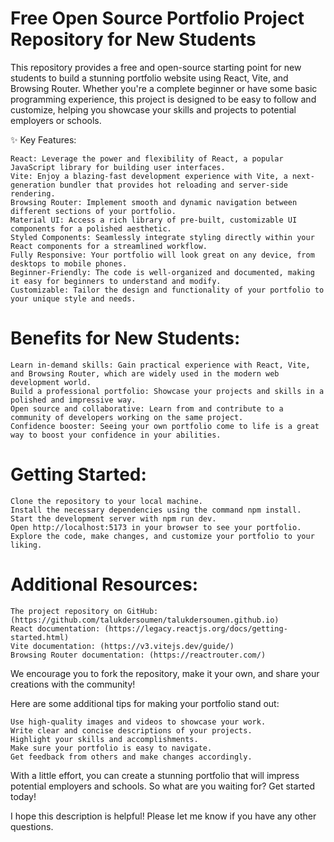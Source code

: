 # Free Open Source Portfolio Project Repository for New Students 

This repository provides a free and open-source starting point for new students to build a stunning portfolio website using React, Vite, and Browsing Router. Whether you're a complete beginner or have some basic programming experience, this project is designed to be easy to follow and customize, helping you showcase your skills and projects to potential employers or schools.

✨ Key Features:

    React: Leverage the power and flexibility of React, a popular JavaScript library for building user interfaces.
    Vite: Enjoy a blazing-fast development experience with Vite, a next-generation bundler that provides hot reloading and server-side rendering.
    Browsing Router: Implement smooth and dynamic navigation between different sections of your portfolio.
    Material UI: Access a rich library of pre-built, customizable UI components for a polished aesthetic.
    Styled Components: Seamlessly integrate styling directly within your React components for a streamlined workflow.
    Fully Responsive: Your portfolio will look great on any device, from desktops to mobile phones.
    Beginner-Friendly: The code is well-organized and documented, making it easy for beginners to understand and modify.
    Customizable: Tailor the design and functionality of your portfolio to your unique style and needs.

# Benefits for New Students:

    Learn in-demand skills: Gain practical experience with React, Vite, and Browsing Router, which are widely used in the modern web development world.
    Build a professional portfolio: Showcase your projects and skills in a polished and impressive way.
    Open source and collaborative: Learn from and contribute to a community of developers working on the same project.
    Confidence booster: Seeing your own portfolio come to life is a great way to boost your confidence in your abilities.

# Getting Started:

    Clone the repository to your local machine.
    Install the necessary dependencies using the command npm install.
    Start the development server with npm run dev.
    Open http://localhost:5173 in your browser to see your portfolio.
    Explore the code, make changes, and customize your portfolio to your liking.

# Additional Resources:

    The project repository on GitHub: (https://github.com/talukdersoumen/talukdersoumen.github.io)
    React documentation: (https://legacy.reactjs.org/docs/getting-started.html)
    Vite documentation: (https://v3.vitejs.dev/guide/)
    Browsing Router documentation: (https://reactrouter.com/)

We encourage you to fork the repository, make it your own, and share your creations with the community!

Here are some additional tips for making your portfolio stand out:

    Use high-quality images and videos to showcase your work.
    Write clear and concise descriptions of your projects.
    Highlight your skills and accomplishments.
    Make sure your portfolio is easy to navigate.
    Get feedback from others and make changes accordingly.

With a little effort, you can create a stunning portfolio that will impress potential employers and schools. So what are you waiting for? Get started today!

I hope this description is helpful! Please let me know if you have any other questions.
